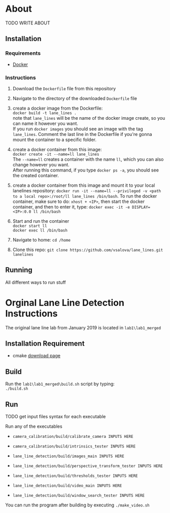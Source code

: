 # About

TODO WRITE ABOUT

## Installation

### Requirements

* [Docker](https://www.docker.com/get-started)

### Instructions

1. Download the `Dockerfile` file from this repository

2. Navigate to the directory of the downloaded `Dockerfile` file

3. create a docker image from the Dockerfile:  
`docker build -t lane_lines .`  
note that `lane_lines` will be the name of the docker image create, so you can name it however you want.  
If you run `docker images` you should see an image with the tag `lane_lines`. Comment the last line in the Dockerfile if you're gonna mount the container to a specific folder. 

4. create a docker container from this image:  
`docker create -it --name=ll lane_lines`  
The `--name=ll` creates a container with the name `ll`, which you can also change however you want.  
After running this command, if you type `docker ps -a`, you should see the created container.

5. create a docker container from this image and mount it to your local lanelines repository: `docker run -it --name=ll --privileged -v <path to a local repo>:/root/ll lane_lines /bin/bash`. To run the docker container, make sure to do: `xhost + <IP>`, then start the docker container, and then to enter it, type: `docker exec -it -e DISPLAY=<IP>:0.0 ll /bin/bash`
	

5. Start and run the container  
`docker start ll`  
`docker exec ll /bin/bash`

6. Navigate to home: `cd /home`

7. Clone this repo: `git clone https://github.com/vsalova/lane_lines.git lanelines`

## Running

All different ways to run stuff



# Orginal Lane Line Detection Instructions

The original lane line lab from January 2019 is located in `lab1\lab1_merged`

## Installation Requirement

* cmake [download page](https://cmake.org/download/)


## Build

Run the `lab1\lab1_merged\build.sh` script by typing:  
`./build.sh`

## Run

TODO get input files syntax for each executable

Run any of the executables

* `camera_calibration/build/calibrate_camera INPUTS HERE`
* `camera_calibration/build/intrinsics_tester INPUTS HERE`

* `lane_line_detection/build/images_main INPUTS HERE`
* `lane_line_detection/build/perspective_transform_tester INPUTS HERE`
* `lane_line_detection/build/thresholds_tester INPUTS HERE`
* `lane_line_detection/build/video_main INPUTS HERE`
* `lane_line_detection/build/window_search_tester INPUTS HERE`

You can run the program after building by executing `./make_video.sh` 
